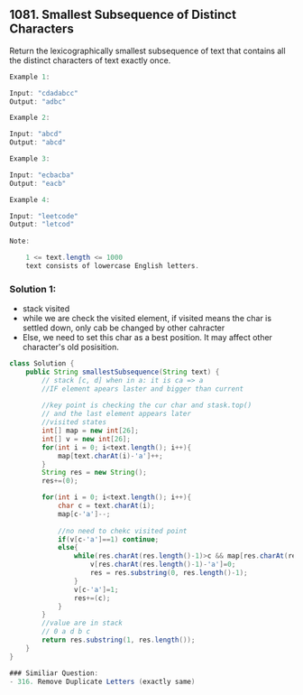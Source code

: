## 1081. Smallest Subsequence of Distinct Characters
Return the lexicographically smallest subsequence of text that contains all the distinct characters of text exactly once.
```java
Example 1:

Input: "cdadabcc"
Output: "adbc"

Example 2:

Input: "abcd"
Output: "abcd"

Example 3:

Input: "ecbacba"
Output: "eacb"

Example 4:

Input: "leetcode"
Output: "letcod"
 
Note:

    1 <= text.length <= 1000
    text consists of lowercase English letters.
```

### Solution 1:
- stack visited 
- while we are check the visited element, if visited means the char is settled down, only cab be changed by other cahracter
- Else, we need to set this char as a best position. It may affect other character's old posisition.
```java
class Solution {
    public String smallestSubsequence(String text) {
        // stack [c, d] when in a: it is ca => a
        //IF element apears laster and bigger than current
        
        //key point is checking the cur char and stask.top()
        // and the last element appears later 
        //visited states
        int[] map = new int[26];
        int[] v = new int[26];
        for(int i = 0; i<text.length(); i++){
            map[text.charAt(i)-'a']++;
        }
        String res = new String();
        res+=(0);

        for(int i = 0; i<text.length(); i++){
            char c = text.charAt(i);
            map[c-'a']--;
            
            //no need to chekc visited point
            if(v[c-'a']==1) continue;
            else{
                while(res.charAt(res.length()-1)>c && map[res.charAt(res.length()-1)-'a']>=1){
                    v[res.charAt(res.length()-1)-'a']=0;
                    res = res.substring(0, res.length()-1);
                }
                v[c-'a']=1;
                res+=(c);
            }
        }
        //value are in stack
        // 0 a d b c
        return res.substring(1, res.length());
    }
}

### Similiar Question:
- 316. Remove Duplicate Letters (exactly same)
```
